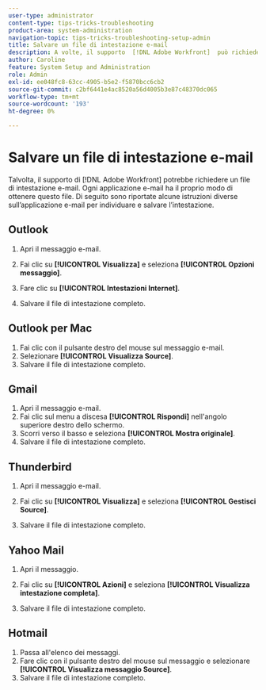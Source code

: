 ```yaml
---
user-type: administrator
content-type: tips-tricks-troubleshooting
product-area: system-administration
navigation-topic: tips-tricks-troubleshooting-setup-admin
title: Salvare un file di intestazione e-mail
description: A volte, il supporto  [!DNL Adobe Workfront]  può richiedere un file di intestazione e-mail. Ogni applicazione e-mail ha il proprio modo di ottenere questo file. Di seguito sono riportate alcune istruzioni diverse per l'applicazione di posta elettronica per individuare e salvare l'intestazione. [!DNL Outlook]
author: Caroline
feature: System Setup and Administration
role: Admin
exl-id: ee048fc8-63cc-4905-b5e2-f5870bcc6cb2
source-git-commit: c2bf6441e4ac8520a56d4005b3e87c48370dc065
workflow-type: tm+mt
source-wordcount: '193'
ht-degree: 0%

---
```


# Salvare un file di intestazione e-mail

Talvolta, il supporto di [!DNL Adobe Workfront] potrebbe richiedere un file di intestazione e-mail. Ogni applicazione e-mail ha il proprio modo di ottenere questo file. Di seguito sono riportate alcune istruzioni diverse sull’applicazione e-mail per individuare e salvare l’intestazione.

## Outlook

1. Apri il messaggio e-mail.
1. Fai clic su **[!UICONTROL Visualizza]** e seleziona **[!UICONTROL Opzioni messaggio]**.

1. Fare clic su **[!UICONTROL Intestazioni Internet]**.
1. Salvare il file di intestazione completo.

## Outlook per Mac

1. Fai clic con il pulsante destro del mouse sul messaggio e-mail.
1. Selezionare **[!UICONTROL Visualizza Source]**.
1. Salvare il file di intestazione completo.

## Gmail

1. Apri il messaggio e-mail.
1. Fai clic sul menu a discesa **[!UICONTROL Rispondi]** nell&#39;angolo superiore destro dello schermo.
1. Scorri verso il basso e seleziona **[!UICONTROL Mostra originale]**.
1. Salvare il file di intestazione completo.

## Thunderbird

1. Apri il messaggio e-mail.
1. Fai clic su **[!UICONTROL Visualizza]** e seleziona **[!UICONTROL Gestisci Source]**.

1. Salvare il file di intestazione completo.

## Yahoo Mail

1. Apri il messaggio.
1. Fai clic su **[!UICONTROL Azioni]** e seleziona **[!UICONTROL Visualizza intestazione completa]**.

1. Salvare il file di intestazione completo.

## Hotmail

1. Passa all&#39;elenco dei messaggi.
1. Fare clic con il pulsante destro del mouse sul messaggio e selezionare **[!UICONTROL Visualizza messaggio Source]**.
1. Salvare il file di intestazione completo.
